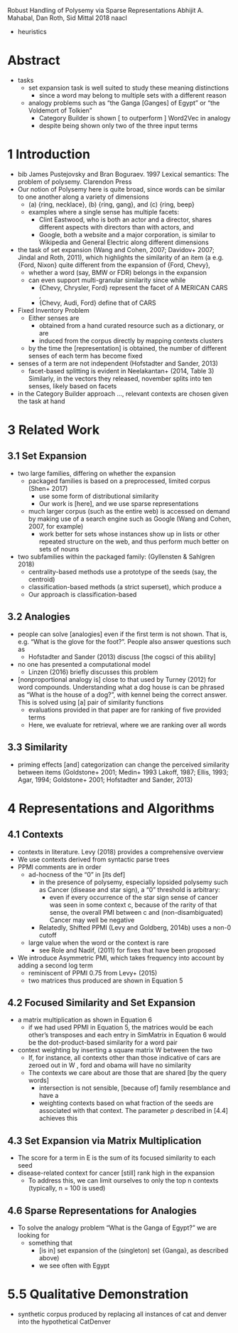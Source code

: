 Robust Handling of Polysemy via Sparse Representations
Abhijit A. Mahabal, Dan Roth, Sid Mittal
2018 naacl

* heuristics

# Abstract

* tasks
  * set expansion task is well suited to study these meaning distinctions
    * since a word may belong to multiple sets with a different reason
  * analogy problems such as “the Ganga [Ganges] of Egypt” or “the Voldemort of
    Tolkien”
    * Category Builder is shown [ to outperform ] Word2Vec in analogy
    * despite being shown only two of the three input terms

# 1 Introduction

* bib
  James Pustejovsky and Bran Boguraev. 1997
  Lexical semantics: The problem of polysemy. Clarendon Press
* Our notion of Polysemy here is quite broad, since words can be similar to one
  another along a variety of dimensions
  * (a) {ring, necklace}, (b) {ring, gang}, and (c) {ring, beep}
  * examples where a single sense has multiple facets:
    * Clint Eastwood, who is both an actor and a director, shares different
      aspects with directors than with actors, and
    * Google, both a website and a major corporation, is
      similar to Wikipedia and General Electric along different dimensions
* the task of set expansion (Wang and Cohen, 2007; Davidov+ 2007;
  Jindal and Roth, 2011), which highlights the similarity of an item (a
  e.g. {Ford, Nixon}  quite different from the expansion of {Ford, Chevy},
  * whether a word (say, BMW or FDR) belongs in the expansion
  * can even support multi-granular similarity since while
    * {Chevy, Chrysler, Ford} represent the facet of A MERICAN CARS ,
    * {Chevy, Audi, Ford} define that of CARS
* Fixed Inventory Problem
  * Either senses are
    * obtained from a hand curated resource such as a dictionary, or are
    * induced from the corpus directly by mapping contexts clusters
  * by the time the [representation] is obtained,
    the number of different senses of each term has become fixed
* senses of a term are not independent (Hofstadter and Sander, 2013)
  * facet-based splitting is evident in Neelakantan+ (2014, Table 3)
    Similarly, in the vectors they released, november splits into ten senses,
    likely based on facets
* in the Category Builder approach ..., relevant contexts are chosen given the
  task at hand

# 3 Related Work

## 3.1 Set Expansion

* two large families, differing on whether the expansion
  * packaged families is based on a preprocessed, limited corpus (Shen+ 2017)
    * use some form of distributional similarity
    * Our work is [here], and we use sparse representations
  * much larger corpus (such as the entire web) is accessed on demand by making
    use of a search engine such as Google (Wang and Cohen, 2007, for example)
    * work better for sets whose instances show up in lists or other repeated
      structure on the web, and thus perform much better on sets of nouns
* two subfamilies within the packaged family: (Gyllensten & Sahlgren 2018)
  * centrality-based methods use a prototype of the seeds (say, the centroid)
  * classification-based methods (a strict superset), which produce a
  * Our approach is classification-based

## 3.2 Analogies

* people can solve [analogies] even if the first term is not shown.  That is,
  e.g. “What is the glove for the foot?”. People also answer questions such as
  * Hofstadter and Sander (2013) discuss [the cogsci of this ability]
* no one has presented a computational model
  * Linzen (2016) briefly discusses this problem
* [nonproportional analogy is] close to that used by Turney (2012) for word
  compounds. Understanding what a dog house is can be phrased as “What is the
  house of a dog?”, with kennel being the correct answer. This is solved using
  [a] pair of similarity functions
  * evaluations provided in that paper are for ranking of five provided
    terms
  * Here, we evaluate for retrieval, where we are ranking over all words

## 3.3 Similarity

* priming effects [and] categorization can change the perceived similarity
  between items (Goldstone+ 2001; Medin+ 1993 Lakoff, 1987;
  Ellis, 1993; Agar, 1994; Goldstone+ 2001; Hofstadter and Sander, 2013)

# 4 Representations and Algorithms

## 4.1 Contexts

* contexts in literature. Levy (2018) provides a comprehensive overview
* We use contexts derived from syntactic parse trees
* PPMI comments are in order
  * ad-hocness of the “0” in [its def]
    * in the presence of polysemy, especially lopsided polysemy
      such as Cancer (disease and star sign), a “0” threshold is arbitrary:
      * even if every occurrence of the star sign sense of cancer was seen in
        some context c, because of the rarity of that sense, the overall PMI
        between c and (non-disambiguated) Cancer may well be negative
    * Relatedly, Shifted PPMI (Levy and Goldberg, 2014b) uses a non-0 cutoff
  * large value when the word or the context is rare
    * see Role and Nadif, (2011) for fixes that have been proposed
* We introduce Asymmetric PMI, which takes frequency into account by adding
  a second log term
  * reminiscent of PPMI 0.75 from Levy+ (2015)
  * two matrices thus produced are shown in Equation 5

## 4.2 Focused Similarity and Set Expansion

* a matrix multiplication as shown in Equation 6
  * if we had used PPMI in Equation 5, the matrices would be each other’s
    transposes and each entry in SimMatrix in Equation 6 would be the
    dot-product-based similarity for a word pair
* context weighting by inserting a square matrix W between the two
  * If, for instance, all contexts other than those indicative of cars are
    zeroed out in W , ford and obama will have no similarity
  * The contexts we care about are those that are shared [by the query words]
    * intersection is not sensible, [because of] family resemblance and have a
    * weighting contexts based on what fraction of the seeds are associated
      with that context. The parameter ρ described in [4.4] achieves this

## 4.3 Set Expansion via Matrix Multiplication

* The score for a term in E is the sum of its focused similarity to each seed
* disease-related context for cancer [still] rank high in the expansion
  * To address this, we can limit ourselves to only the top n contexts
    (typically, n = 100 is used)

## 4.6 Sparse Representations for Analogies

* To solve the analogy problem “What is the Ganga of Egypt?” we are looking for
  * something that
    * [is in] set expansion of the (singleton) set {Ganga}, as described above)
    * we see often with Egypt

# 5.5 Qualitative Demonstration

* synthetic corpus produced by replacing all instances of cat and denver into
  the hypothetical CatDenver
